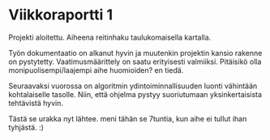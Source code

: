 ﻿# Viikkoraportti 1

Projekti aloitettu. Aiheena reitinhaku taulukomaisella kartalla. 

Työn dokumentaatio on alkanut hyvin ja muutenkin projektin kansio rakenne on pystytetty. Vaatimusmäärittely on saatu erityisesti valmiiksi. Pitäisikö olla monipuolisempi/laajempi aihe huomioiden? en tiedä.

Seuraavaksi vuorossa on algoritmin ydintoiminnallisuuden luonti vähintään kohtalaiselle tasolle. Niin, että ohjelma pystyy suoriutumaan yksinkertaisista tehtävistä hyvin.

Tästä se urakka nyt lähtee. meni tähän se 7tuntia, kun aihe ei tullut ihan tyhjästä. :)